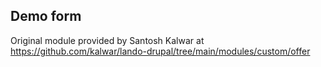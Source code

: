 ## Demo form

Original module provided by Santosh Kalwar at https://github.com/kalwar/lando-drupal/tree/main/modules/custom/offer
